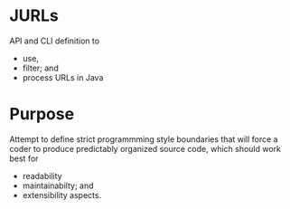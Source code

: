 # JURLs

API and CLI definition to 
* use, 
* filter; and 
* process URLs 
in Java

# Purpose

Attempt to define strict programmming style boundaries that will force a coder to produce predictably organized source code, which should work best for 
* readability 
* maintainabilty; and 
* extensibility 
aspects.

